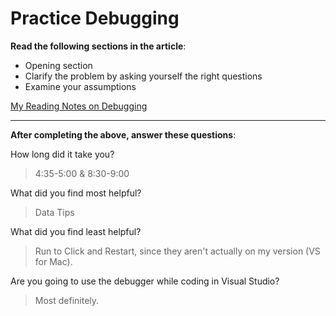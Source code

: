 # Practice Debugging

**Read the following sections in the article**:

* Opening section
* Clarify the problem by asking yourself the right questions
* Examine your assumptions

[My Reading Notes on Debugging](https://mistidinzy.github.io/ReadingNotes/401/read/01-ExcpDebugg.html)

_____

**After completing the above, answer these questions**:

How long did it take you?
> 4:35-5:00 & 8:30-9:00

What did you find most helpful?
> Data Tips

What did you find least helpful?
> Run to Click and Restart, since they aren't actually on my version (VS for Mac).

Are you going to use the debugger while coding in Visual Studio?
> Most definitely.
